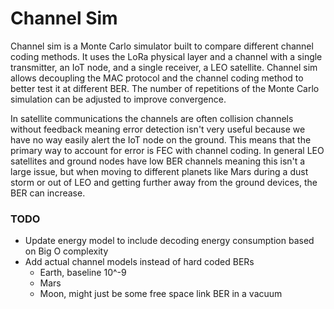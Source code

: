 # Channel Sim

Channel sim is a Monte Carlo simulator built to compare different channel coding methods. It uses the LoRa physical layer and a channel with a single transmitter, an IoT node, and a single receiver, a LEO satellite. Channel sim allows decoupling the MAC protocol and the channel coding method to better test it at different BER. The number of repetitions of the Monte Carlo simulation can be adjusted to improve convergence.

In satellite communications the channels are often collision channels without feedback meaning error detection isn't very useful because we have no way easily alert the IoT node on the ground. This means that the primary way to account for error is FEC with channel coding. In general LEO satellites and ground nodes have low BER channels meaning this isn't a large issue, but when moving to different planets like Mars during a dust storm or out of LEO and getting further away from the ground devices, the BER can increase.

### TODO
- Update energy model to include decoding energy consumption based on Big O complexity
- Add actual channel models instead of hard coded BERs
  - Earth, baseline 10^-9
  - Mars
  - Moon, might just be some free space link BER in a vacuum